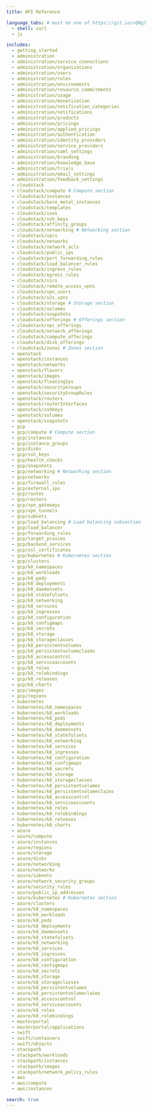 ```yaml
---
title: API Reference

language_tabs: # must be one of https://git.io/vQNgJ
  - shell: curl
  - js

includes:
  - getting_started
  - administration
  - administration/service_connections
  - administration/organizations
  - administration/users
  - administration/roles
  - administration/environments
  - administration/resource_commitments
  - administration/usage
  - administration/monetization
  - administration/notification_categories
  - administration/notifications
  - administration/products
  - administration/pricings
  - administration/applied_pricings
  - administration/authentication
  - administration/identity_providers
  - administration/service_providers
  - administration/saml_settings
  - administration/branding
  - administration/knowledge_base
  - administration/trials
  - administration/email_settings
  - administration/feedback_settings
  - cloudstack
  - cloudstack/compute # Compute section
  - cloudstack/instances
  - cloudstack/bare_metal_instances
  - cloudstack/templates
  - cloudstack/isos
  - cloudstack/ssh_keys
  - cloudstack/affinity_groups
  - cloudstack/networking # Networking section
  - cloudstack/vpcs
  - cloudstack/networks
  - cloudstack/network_acls
  - cloudstack/public_ips
  - cloudstack/port_forwarding_rules
  - cloudstack/load_balancer_rules
  - cloudstack/ingress_rules
  - cloudstack/egress_rules
  - cloudstack/nics
  - cloudstack/remote_access_vpns
  - cloudstack/vpn_users
  - cloudstack/s2s_vpns
  - cloudstack/storage # Storage section
  - cloudstack/volumes
  - cloudstack/snapshots
  - cloudstack/offerings # Offerings section
  - cloudstack/vpc_offerings
  - cloudstack/network_offerings
  - cloudstack/compute_offerings
  - cloudstack/disk_offerings
  - cloudstack/zones # Zones section
  - openstack
  - openstack/instances
  - openstack/networks
  - openstack/flavors
  - openstack/images
  - openstack/floatingIps
  - openstack/securityGroups
  - openstack/securityGroupRules
  - openstack/routers
  - openstack/routerInterfaces
  - openstack/sshKeys
  - openstack/volumes
  - openstack/snapshots
  - gcp
  - gcp/compute # Compute section
  - gcp/instances
  - gcp/instance_groups
  - gcp/disks
  - gcp/ssh_keys
  - gcp/health_checks
  - gcp/snapshots
  - gcp/networking # Networking section
  - gcp/networks
  - gcp/firewall_rules
  - gcp/external_ips
  - gcp/routes
  - gcp/routers
  - gcp/vpn_gateways
  - gcp/vpn_tunnels
  - gcp/subnets
  - gcp/load_balancing # Load balancing subsection
  - gcp/load_balancer
  - gcp/forwarding_rules
  - gcp/target_proxies
  - gcp/backend_services
  - gcp/ssl_certificates
  - gcp/kubernetes # Kubernetes section
  - gcp/clusters
  - gcp/k8_namespaces
  - gcp/k8_workloads
  - gcp/k8_pods
  - gcp/k8_deployments
  - gcp/k8_daemonsets
  - gcp/k8_statefulsets
  - gcp/k8_networking
  - gcp/k8_services
  - gcp/k8_ingresses
  - gcp/k8_configuration
  - gcp/k8_configmaps
  - gcp/k8_secrets
  - gcp/k8_storage
  - gcp/k8_storageclasses
  - gcp/k8_persistentvolumes
  - gcp/k8_persistentvolumeclaims
  - gcp/k8_accesscontrol
  - gcp/k8_serviceaccounts
  - gcp/k8_roles
  - gcp/k8_rolebindings
  - gcp/k8_releases
  - gcp/k8_charts
  - gcp/images
  - gcp/regions
  - kubernetes
  - kubernetes/k8_namespaces
  - kubernetes/k8_workloads
  - kubernetes/k8_pods
  - kubernetes/k8_deployments
  - kubernetes/k8_daemonsets
  - kubernetes/k8_statefulsets
  - kubernetes/k8_networking
  - kubernetes/k8_services
  - kubernetes/k8_ingresses
  - kubernetes/k8_configuration
  - kubernetes/k8_configmaps
  - kubernetes/k8_secrets
  - kubernetes/k8_storage
  - kubernetes/k8_storageclasses
  - kubernetes/k8_persistentvolumes
  - kubernetes/k8_persistentvolumeclaims
  - kubernetes/k8_accesscontrol
  - kubernetes/k8_serviceaccounts
  - kubernetes/k8_roles
  - kubernetes/k8_rolebindings
  - kubernetes/k8_releases
  - kubernetes/k8_charts  
  - azure
  - azure/compute
  - azure/instances
  - azure/regions
  - azure/storage
  - azure/disks
  - azure/networking
  - azure/networks
  - azure/subnets
  - azure/network_security_groups
  - azure/security_rules
  - azure/public_ip_addresses
  - azure/kubernetes # Kubernetes section
  - azure/clusters
  - azure/k8_namespaces
  - azure/k8_workloads
  - azure/k8_pods
  - azure/k8_deployments
  - azure/k8_daemonsets
  - azure/k8_statefulsets
  - azure/k8_networking
  - azure/k8_services
  - azure/k8_ingresses
  - azure/k8_configuration
  - azure/k8_configmaps
  - azure/k8_secrets
  - azure/k8_storage
  - azure/k8_storageclasses
  - azure/k8_persistentvolumes
  - azure/k8_persistentvolumeclaims
  - azure/k8_accesscontrol
  - azure/k8_serviceaccounts
  - azure/k8_roles
  - azure/k8_rolebindings
  - masterportal
  - masterportal/applications
  - swift
  - swift/containers
  - swift/objects
  - stackpath
  - stackpath/workloads
  - stackpath/instances
  - stackpath/images
  - stackpath/network_policy_rules
  - aws
  - aws/compute
  - aws/instances

search: true
---
```

